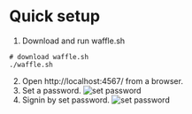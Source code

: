 # Quick setup
1. Download and run waffle.sh
```
# download waffle.sh
./waffle.sh
```
2. Open http://localhost:4567/ from a browser.
3. Set a password.
![set password](img/signin0.png)
4. Signin by set password.
![set password](img/signin1.png)
